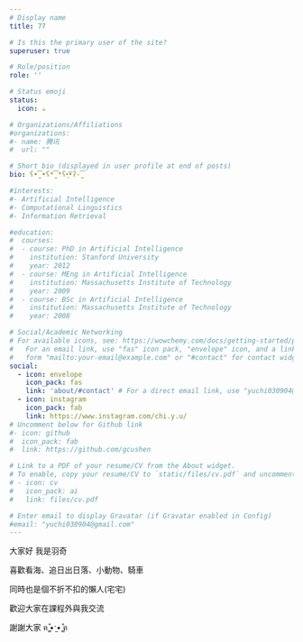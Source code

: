 ```yaml
---
# Display name
title: 77

# Is this the primary user of the site?
superuser: true

# Role/position
role: ''

# Status emoji
status:
  icon: ☕️

# Organizations/Affiliations
#organizations:
#- name: 腾讯
#  url: ""

# Short bio (displayed in user profile at end of posts)
bio: ʕ•̫͡•ʕ*̫͡*ʕ•͓͡•ʔ-̫͡

#interests:
#- Artificial Intelligence
#- Computational Linguistics
#- Information Retrieval

#education:
#  courses:
#  - course: PhD in Artificial Intelligence
#    institution: Stanford University
#    year: 2012
#  - course: MEng in Artificial Intelligence
#    institution: Massachusetts Institute of Technology
#    year: 2009
#  - course: BSc in Artificial Intelligence
#    institution: Massachusetts Institute of Technology
#    year: 2008

# Social/Academic Networking
# For available icons, see: https://wowchemy.com/docs/getting-started/page-builder/#icons
#   For an email link, use "fas" icon pack, "envelope" icon, and a link in the
#   form "mailto:your-email@example.com" or "#contact" for contact widget.
social:
  - icon: envelope
    icon_pack: fas
    link: 'about/#contact' # For a direct email link, use "yuchi030904@gmail.com".
  - icon: instagram
    icon_pack: fab
    link: https://www.instagram.com/chi.y.u/
# Uncomment below for Github link
#- icon: github
#  icon_pack: fab
#  link: https://github.com/gcushen

# Link to a PDF of your resume/CV from the About widget.
# To enable, copy your resume/CV to `static/files/cv.pdf` and uncomment the lines below.
# - icon: cv
#   icon_pack: ai
#   link: files/cv.pdf

# Enter email to display Gravatar (if Gravatar enabled in Config)
#email: "yuchi030904@gmail.com"
---
```


 大家好 我是羽奇
 
 喜歡看海、追日出日落、小動物、騎車 

 同時也是個不折不扣的懶人(宅宅)

 歡迎大家在課程外與我交流 

 謝謝大家 ฅ ̳͒•ˑ̫• ̳͒ฅ



